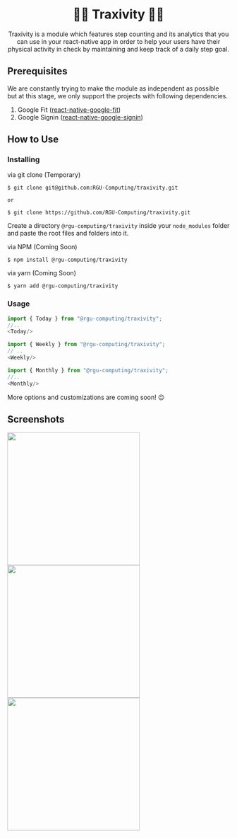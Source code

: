 <p align="center">
  <a href="#">
<!--     <img src="https://www.rgu.ac.uk/templates/g5_rgu/images/logo.png" alt="Traxivity" height="80"> -->
  </a>
</p>

<h1 align="center">🏃🏻‍  Traxivity  🏃🏻‍</h1>

<p align="center">
    Traxivity is a module which features step counting and its analytics that you can use in your react-native app in order to help your users have their physical activity in check by maintaining and keep track of a daily step goal.
    <br />
</p>

## Prerequisites

We are constantly trying to make the module as independent as possible but at this stage, we only support the projects with following dependencies.

1. Google Fit (<a href="https://github.com/StasDoskalenko/react-native-google-fit">react-native-google-fit</a>)
2. Google Signin (<a href="https://github.com/react-native-community/google-signin">react-native-google-signin</a>)

## How to Use

### Installing

via git clone (Temporary)

```
$ git clone git@github.com:RGU-Computing/traxivity.git

or 

$ git clone https://github.com/RGU-Computing/traxivity.git
```

Create a directory `@rgu-computing/traxivity` inside your `node_modules` folder and paste the root files and folders into it.

via NPM (Coming Soon)

```
$ npm install @rgu-computing/traxivity
```

via yarn (Coming Soon)

```
$ yarn add @rgu-computing/traxivity
```

### Usage

```js
import { Today } from "@rgu-computing/traxivity";
//..
<Today/>

import { Weekly } from "@rgu-computing/traxivity";
// ..
<Weekly/>

import { Monthly } from "@rgu-computing/traxivity";
//..
<Monthly/>
```
More options and customizations are coming soon! 😉

## Screenshots

<p align="left">
  <a href="#">
    <img src="https://i.imgur.com/JpkqVYc.png" height="300">
    <img src="https://i.imgur.com/XbjQh5o.png" height="300">
    <img src="https://i.imgur.com/BsNeQxp.png" height="300">
  </a>
</p>




<!--## Architecture 

<img src="#">
-->
